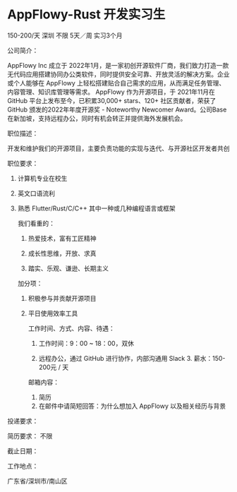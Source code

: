 # AppFlowy-Rust 开发实习生

150-200/天 深圳 不限 5天／周 实习3个月

公司简介： 

AppFlowy Inc 成立于 2022年1月，是一家初创开源软件厂商，我们致力打造一款无代码应用搭建协同办公类软件，同时提供安全可靠、开放灵活的解决方案。企业或个人能够在 AppFlowy 上轻松搭建贴合自己需求的应用，从而满足任务管理、内容管理、知识库管理等需求。 AppFlowy 作为开源项目，于 2021年11月在 GitHub 平台上发布至今，已积累30,000+ stars、120+ 社区贡献者，荣获了 GitHub 颁发的2022年年度开源奖 - Noteworthy Newcomer Award。公司Base在新加坡，支持远程办公，同时有机会转正并提供海外发展机会。

 职位描述： 

开发和维护我们的开源项目，主要负责功能的实现与迭代、与开源社区开发者共创 

职位要求：

1. 计算机专业在校生

2. 英文口语流利 

3. 熟悉 Flutter/Rust/C/C++ 其中一种或几种编程语言或框架 

   我们看重的：

   1. 热爱技术，富有工匠精神 

   2. 成长性思维，开放、求真

   3.   踏实、乐观、谦逊、长期主义 

      加分项： 

      1. 积极参与并贡献开源项目

      2. 平日使用效率工具  

         工作时间、方式、内容、待遇：

         1. 工作时间：9：00 ~ 18：00，双休

         2.   远程办公，通过 GitHub 进行协作，内部沟通用 Slack 3. 薪水：150-200元 / 天 

            邮箱内容：

            1. 简历 
            2.  在邮件中请简短回答：为什么想加入 AppFlowy 以及相关经历与背景

投递要求：

简历要求： 不限

截止日期：

工作地点：

广东省/深圳市/南山区
